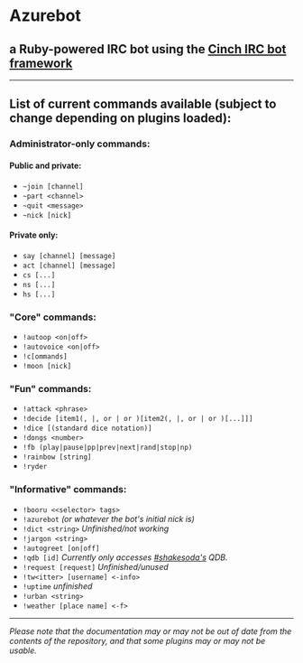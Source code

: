 # Azurebot
## a Ruby-powered IRC bot using the [Cinch IRC bot framework](https://github.com/cinchrb/cinch "Cinch at github")

- - -

## List of current commands available (subject to change depending on plugins loaded):

### Administrator-only commands:

#### Public and private:
* `~join [channel]`
* `~part <channel>`
* `~quit <message>`
* `~nick [nick]`

#### Private only:
* `say [channel] [message]`
* `act [channel] [message]`
* `cs [...]`
* `ns [...]`
* `hs [...]`

### "Core" commands:
* `!autoop <on|off>`
* `!autovoice <on|off>`
* `!c[ommands]`
* `!moon [nick]`

### "Fun" commands:
* `!attack <phrase>`
* `!decide [item1(, |, or | or )[item2(, |, or | or )[...]]]`
* `!dice [(standard dice notation)]`
* `!dongs <number>`
* `!fb (play|pause|pp|prev|next|rand|stop|np)`
* `!rainbow [string]`
* `!ryder`

### "Informative" commands:
* `!booru <<selector> tags>`
* `!azurebot` _(or whatever the bot's initial nick is)_
* `!dict <string>` _Unfinished/not working_
* `!jargon <string>`
* `!autogreet [on|off]`
* `!qdb [id]` _Currently only accesses [#shakesoda's](irc://irc.freenode.net/shakesoda) QDB._
* `!request [request]` _Unfinished/unused_
* `!tw<itter> [username] <-info>`
* `!uptime` _unfinished_
* `!urban <string>`
* `!weather [place name] <-f>`

- - -

_Please note that the documentation may or may not be out of date from the contents of the repository, and that some plugins may or may not be usable._